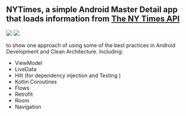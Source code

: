 
## NYTimes, a simple Android Master Detail app that loads information from [The NY Times API](http://api.nytimes.com/svc/mostpopular/v2/viewed/7.json?api-key=)
![](https://github.com/kysemail9/SampleNYTimes/blob/master/1.png)
![](https://github.com/kysemail9/SampleNYTimes/blob/master/2.png)



to show one approach of using some of the best practices in Android Development and Clean Architecture. Including:
 * ViewModel
 * LiveData
 * Hilt (for dependency injection and Testing )
 * Kotlin Coroutines
 * Flows
 * Retrofit
 * Room
 * Navigation



